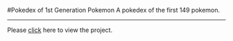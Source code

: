 #Pokedex of 1st Generation Pokemon 
A pokedex of the first 149 pokemon.

<hr>
Please <a href="https://pokedexnicliutech.netlify.app/">click</a> here to view the project.
